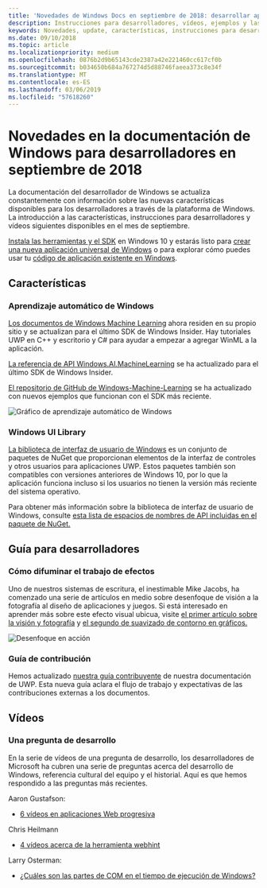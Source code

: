 ```yaml
---
title: 'Novedades de Windows Docs en septiembre de 2018: desarrollar aplicaciones para UWP'
description: Instrucciones para desarrolladores, vídeos, ejemplos y las nuevas características se agregaron a la documentación para desarrolladores de Windows 10 de septiembre de 2018.
keywords: Novedades, update, características, instrucciones para desarrolladores, Windows 10, septiembre
ms.date: 09/10/2018
ms.topic: article
ms.localizationpriority: medium
ms.openlocfilehash: 0876b2d9b65143cde2387a42e221460cc617cf0b
ms.sourcegitcommit: b034650b684a767274d5d88746faeea373c8e34f
ms.translationtype: MT
ms.contentlocale: es-ES
ms.lasthandoff: 03/06/2019
ms.locfileid: "57618260"
---
```

# <a name="whats-new-in-the-windows-developer-docs-in-september-2018"></a>Novedades en la documentación de Windows para desarrolladores en septiembre de 2018

La documentación del desarrollador de Windows se actualiza constantemente con información sobre las nuevas características disponibles para los desarrolladores a través de la plataforma de Windows. La introducción a las características, instrucciones para desarrolladores y vídeos siguientes disponibles en el mes de septiembre.

[Instala las herramientas y el SDK](https://go.microsoft.com/fwlink/?LinkId=821431) en Windows 10 y estarás listo para [crear una nueva aplicación universal de Windows](../get-started/create-uwp-apps.md) o para explorar cómo puedes usar tu [código de aplicación existente en Windows](../porting/index.md).

## <a name="features"></a>Características

### <a name="windows-machine-learning"></a>Aprendizaje automático de Windows

[Los documentos de Windows Machine Learning](https://docs.microsoft.com/windows/ai/) ahora residen en su propio sitio y se actualizan para el último SDK de Windows Insider. Hay tutoriales UWP en C++ y escritorio y C# para ayudar a empezar a agregar WinML a la aplicación.

[La referencia de API Windows.AI.MachineLearning](https://docs.microsoft.com/uwp/api/windows.ai.machinelearning) se ha actualizado para el último SDK de Windows Insider.

[El repositorio de GitHub de Windows-Machine-Learning](https://github.com/Microsoft/Windows-Machine-Learning) se ha actualizado con nuevos ejemplos que funcionan con el SDK más reciente.

![Gráfico de aprendizaje automático de Windows](images/winml-graphic.png)

### <a name="windows-ui-library"></a>Windows UI Library

[La biblioteca de interfaz de usuario de Windows](https://aka.ms/winui-docs) es un conjunto de paquetes de NuGet que proporcionan elementos de la interfaz de controles y otros usuarios para aplicaciones UWP. Estos paquetes también son compatibles con versiones anteriores de Windows 10, por lo que la aplicación funciona incluso si los usuarios no tienen la versión más reciente del sistema operativo.

Para obtener más información sobre la biblioteca de interfaz de usuario de Windows, consulte [esta lista de espacios de nombres de API incluidas en el paquete de NuGet.](https://docs.microsoft.com/uwp/api/overview/winui/)

## <a name="developer-guidance"></a>Guía para desarrolladores

### <a name="how-blur-effects-work"></a>Cómo difuminar el trabajo de efectos

Uno de nuestros sistemas de escritura, el inestimable Mike Jacobs, ha comenzado una serie de artículos en medio sobre desenfoque de visión a la fotografía al diseño de aplicaciones y juegos. Si está interesado en aprender más sobre este efecto visual ubicua, visite [el primer artículo sobre la visión y fotografía](https://medium.com/microsoft-design/science-in-the-system-how-blur-effects-work-8b0590996e09) y [el segundo de suavizado de contorno en gráficos.](https://medium.com/microsoft-design/science-in-the-system-how-blur-effects-work-part-2-c5589a738515)

![Desenfoque en acción](images/blur-example.jpg)

### <a name="contributing-guidance"></a>Guía de contribución

Hemos actualizado [nuestra guía contribuyente](https://github.com/MicrosoftDocs/windows-uwp/blob/docs/CONTRIBUTING.md) de nuestra documentación de UWP. Esta nueva guía aclara el flujo de trabajo y expectativas de las contribuciones externas a los documentos.

## <a name="videos"></a>Vídeos

### <a name="one-dev-question"></a>Una pregunta de desarrollo

En la serie de vídeos de una pregunta de desarrollo, los desarrolladores de Microsoft ha cubren una serie de preguntas acerca del desarrollo de Windows, referencia cultural del equipo y el historial. Aquí es que hemos respondido a las preguntas más recientes.

Aaron Gustafson:

* [6 vídeos en aplicaciones Web progresiva](https://www.youtube.com/playlist?list=PLWs4_NfqMtoyPHoI-CIB71mEq-om6m35I)

Chris Heilmann

* [4 vídeos acerca de la herramienta webhint](https://www.youtube.com/watch?v=eXfmxmiA00Y&list=PLWs4_NfqMtow00LM-vgyECAlMDxx84Q2v)

Larry Osterman:

* [¿Cuáles son las partes de COM en el tiempo de ejecución de Windows?](https://youtu.be/_nsMjHqRn1w)